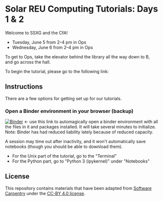 # Solar REU Computing Tutorials: Days 1 & 2

Welcome to SSXG and the CfA!

 - Tuesday, June 5 from 2–4 pm in Ops
 - Wednesday, June 6 from 2–4 pm in Ops

To get to Ops, take the elevator behind the library all the way down to B,
and go across the hall.

To begin the tutorial, please go to the following link:



## Instructions

There are a few options for getting set up for our tutorials.

### Open a Binder environment in your browser (backup)

[![Binder](https://mybinder.org/badge_logo.svg)](https://mybinder.org/v2/gh/namurphy/SolarREUTutorial/HEAD)
← use this link to automagically open a binder environment with all
the files in it and packages installed. It will take several minutes to
initialize. Note: Binder has had reduced liability lately because of 
reduced capacity.

A session may time out after inactivity, and it won't automatically save
notebooks (though you should be able to download them).

 - For the Unix part of the tutorial, go to the "Terminal"
 - For the Python part, go to "Python 3 (ipykernel)" under "Notebooks"


## License

This repository contains materials that have been adapted from [Software Carpentry](https://software-carpentry.org/) under the [CC-BY 4.0 license](https://software-carpentry.org/license/).
